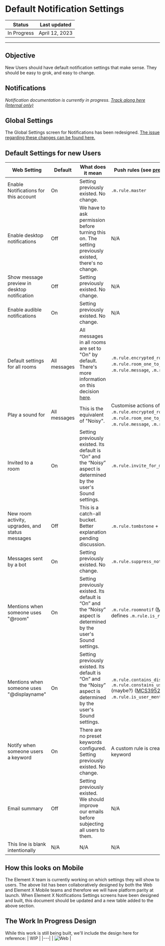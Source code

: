 # Default Notification Settings 

| Status | Last updated |
|--|--|
| In Progress | April 12, 2023 |

<hr />

## Objective

New Users should have default notification settings that make sense. They should be easy to grok, and easy to change. 

## Notifications

_Notification documentation is currently in progress. [Track along here (Internal only)](https://docs.google.com/document/d/1J6-XyVQsthkylffD20UrCFbWF_g9mao8JS2bhn5z1SU/edit?usp=sharing)_

## Global Settings

The Global Settings screen for Notifications has been redesigned. [The issue regarding these changes can be found here.](https://github.com/vector-im/element-web/issues/24567)

## Default Settings for new Users

| Web Setting | Default | What does it mean | Push rules (see [predefined rules](https://spec.matrix.org/v1.6/client-server-api/#predefined-rules) |
|---|---|---|---|
| Enable Notifications for this account | On | Setting previously existed. No change. | `.m.rule.master` |
| Enable desktop notifications | Off | We have to ask permission before turning this on. The setting previously existed, there's no change. | N/A | 
| Show message preview in desktop notification | Off | Setting previously existed. No change. | N/A | 
| Enable audible notifications | On | Setting previously existed. No change. | N/A | 
| Default settings for all rooms | All messages | All messages in all rooms are set to "On" by default. There's more information on this decision [here](https://docs.google.com/document/d/1J6-XyVQsthkylffD20UrCFbWF_g9mao8JS2bhn5z1SU/edit#bookmark=id.ayc00ag4dkdj). | `.m.rule.encrypted_room_one_to_one`, `.m.rule.room_one_to_one`, `.m.rule.message`, `.m.rule.encrypted` |
| Play a sound for | All messages | This is the equivalent of "Noisy". | Customise actions of `.m.rule.encrypted_room_one_to_one`, `.m.rule.room_one_to_one`, `.m.rule.message`, `.m.rule.encrypted` | 
| Invited to a room | On | Setting previously existed. Its default is “On” and the “Noisy” aspect is determined by the user's Sound settings. | `.m.rule.invite_for_me` | 
| New room activity, upgrades, and status messages | Off | This is a catch-all bucket. Better explanation pending discussion. | `.m.rule.tombstone` + new ones | 
| Messages sent by a bot | On | Setting previously existed. No change. | `.m.rule.suppress_notices` |
| Mentions when someone uses "@room" | On | Setting previously existed. Its default is “On” and the “Noisy” aspect is determined by the user's Sound settings. | `.m.rule.roomnotif` ([MCS3952](https://github.com/matrix-org/matrix-spec-proposals/pull/3952) defines `.m.rule.is_room_mention`) | 
| Mentions when someone uses "@displayname" | On | Setting previously existed. Its default is “On” and the “Noisy” aspect is determined by the user's Sound settings. | `.m.rule.contains_display_name` and `.m.rule.constains_user_name` (maybe?) ([MCS3952](https://github.com/matrix-org/matrix-spec-proposals/pull/3952) defines `.m.rule.is_user_mention`) | 
| Notify when someone users a keyword | On | There are no preset keywords configured. Setting previously existed. No change. | A custom rule is created for each keyword | 
| Email summary | Off | Setting previously existed. We should improve our emails before subjecting all users to them. | N/A | 
| This line is blank intentionally | N/A | N/A | N/A | 

## How this looks on Mobile

The Element X team is currently working on which settings they will show to users. The above list has been collaboratively designed by both the Web and Element X Mobile teams and therefore we will have platform parity at launch. 
When Element X Notifications Settings screens have been designed and built, this document should be updated and a new table added to the above section.

## The Work In Progress Design
While this work is still being built, we'll include the design here for reference:
| WIP |
|---|
| ![Web](https://user-images.githubusercontent.com/89144281/231469501-7ab7b530-e0e2-4e87-8caa-ebc62ec8f609.png) |

